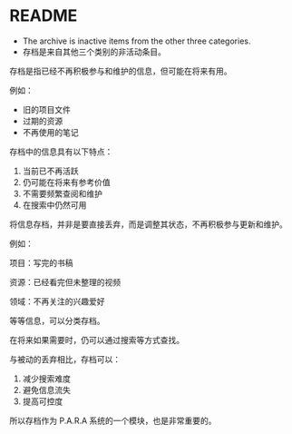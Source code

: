# README

- The archive is inactive items from the other three categories.
- 存档是来自其他三个类别的非活动条目。

存档是指已经不再积极参与和维护的信息，但可能在将来有用。

例如：

- 旧的项目文件
- 过期的资源
- 不再使用的笔记

存档中的信息具有以下特点：

1. 当前已不再活跃
2. 仍可能在将来有参考价值
3. 不需要频繁查阅和维护
4. 在搜索中仍然可用

将信息存档，并非是要直接丢弃，而是调整其状态，不再积极参与更新和维护。

例如：

项目：写完的书稿

资源：已经看完但未整理的视频

领域：不再关注的兴趣爱好 

等等信息，可以分类存档。

在将来如果需要时，仍可以通过搜索等方式查找。

与被动的丢弃相比，存档可以：

1. 减少搜索难度
2. 避免信息流失
3. 提高可控度

所以存档作为 P.A.R.A 系统的一个模块，也是非常重要的。